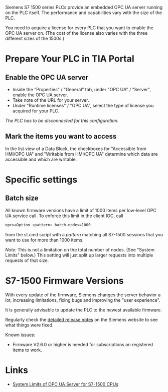 Siemens S7 1500 series PLCs provide an embedded OPC UA server running on the PLC itself.
The performance and capabilities vary with the size of the PLC.

You need to acquire a license for every PLC that you want to enable the OPC UA server on.
(The cost of the license also varies with the three different sizes of the 1500s.)

# Prepare Your PLC in TIA Portal

## Enable the OPC UA server

*   Inside the "Properties" / "General" tab, under "OPC UA" / "Server", enable the OPC UA server.
*   Take note of the URL for your server.
*   Under "Runtime licenses" / "OPC UA", select the type of license you acquired for your PLC.

_The PLC has to be disconnected for this configuration._

## Mark the items you want to access

In the list view of a Data Block, the checkboxes for "Accessible from HMI/OPC UA"
and "Writable from HMI/OPC UA" determine which data are accessible and which are writable.

# Specific settings

## Batch size

All known firmware versions have a limit of 1000 items per low-level OPC UA service call.
To enforce this limit in the client IOC, call
```sh
opcuaOption <pattern> batch-nodes=1000
```
from the st.cmd script with a _pattern_ matching all S7-1500 sessions that you want to use
for more than 1000 items.

_Note:_ This is not a limitation on the total number of nodes. (See "System Limits" below.)
This setting will just split up larger requests into multiple requests of that size.

# S7-1500 Firmware Versions

With every update of the firmware, Siemens changes the server behavior a lot,
increasing limitations, fixing bugs and improving the "user experience".

It is generally advisable to update the PLC to the newest available firmware.

Regularly check the [detailed release notes][release_notes_1500] on the Siemens website
to see what things were fixed.

Known issues:

*   Firmware V2.6.0 or higher is needed for subscriptions on registered items to work.

# Links

*   [System Limits of OPC UA Server for S7-1500 CPUs][system_limits_1500] 

<!-- Links -->
[release_notes_1500]: https://support.industry.siemens.com/cs/document/109478459/firmware-update-s7-1500-cpus-incl-displays-and-et200-cpus-(et200sp-et200pro)?dti=0&lc=en-WW
[system_limits_1500]: https://support.industry.siemens.com/cs/document/109755846/what-are-the-system-limits-of-the-opc-ua-server-with-s7-1500-and-s7-1200-?dti=0&lc=en-BH